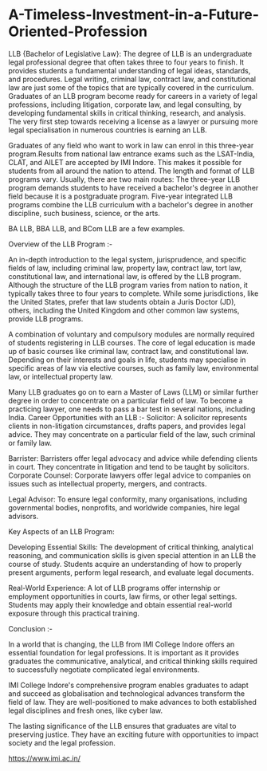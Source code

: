 # A-Timeless-Investment-in-a-Future-Oriented-Profession
LLB {Bachelor of Legislative Law}:
The degree of LLB is an undergraduate legal professional degree that often takes three to four years to finish. It provides students a fundamental understanding of legal ideas, standards, and procedures. Legal writing, criminal law, contract law, and constitutional law are just some of the topics that are typically covered in the curriculum. Graduates of an LLB program become ready for careers in a variety of legal professions, including litigation, corporate law, and legal consulting, by developing fundamental skills in critical thinking, research, and analysis. The very first step towards receiving a license as a lawyer or pursuing more legal specialisation in numerous countries is earning an LLB.

Graduates of any field who want to work in law can enrol in this three-year program.Results from national law entrance exams such as the LSAT-India, CLAT, and AILET are accepted by IMI Indore. This makes it possible for students from all around the nation to attend.
The length and format of LLB programs vary. 
Usually, there are two main routes:
The three-year LLB program demands students to have received a bachelor's degree in another field because it is a postgraduate program. 
Five-year integrated LLB programs combine the LLB curriculum with a bachelor's degree in another discipline, such business, science, or the arts.

BA LLB, BBA LLB, and BCom LLB are a few examples.

Overview of the LLB Program :- 

An in-depth introduction to the legal system, jurisprudence, and specific fields of law, including criminal law, property law, contract law, tort law, constitutional law, and international law, is offered by the LLB program. Although the structure of the LLB program varies from nation to nation, it typically takes three to four years to complete. While some jurisdictions, like the United States, prefer that law students obtain a Juris Doctor (JD), others, including the United Kingdom and other common law systems, provide LLB programs.

A combination of voluntary and compulsory modules are normally required of students registering in LLB courses. The core of legal education is made up of basic courses like criminal law, contract law, and constitutional law. Depending on their interests and goals in life, students may specialise in specific areas of law via elective courses, such as family law, environmental law, or intellectual property law.

Many LLB graduates go on to earn a Master of Laws (LLM) or similar further degree in order to concentrate on a particular field of law. 
To become a practicing lawyer, one needs to pass a bar test in several nations, including India.
Career Opportunities with an LLB :-
Solicitor: A solicitor represents clients in non-litigation circumstances, drafts papers, and provides legal advice. They may concentrate on a particular field of the law, such criminal or family law.

Barrister: Barristers offer legal advocacy and advice while defending clients in court. They concentrate in litigation and tend to be taught by solicitors.
Corporate Counsel: Corporate lawyers offer legal advice to companies on issues such as intellectual property, mergers, and contracts.

Legal Advisor: To ensure legal conformity, many organisations, including governmental bodies, nonprofits, and worldwide companies, hire legal advisors.

Key Aspects of an LLB Program:

Developing Essential Skills: The development of critical thinking, analytical reasoning, and communication skills is given special attention in an LLB the course of study. 
Students acquire an understanding of how to properly present arguments, perform legal research, and evaluate legal documents. 

Real-World Experience: A lot of LLB programs offer internship or employment opportunities in courts, law firms, or other legal settings. 
Students may apply their knowledge and obtain essential real-world exposure through this practical training. 

Conclusion :-

In a world that is changing, the LLB from IMI College Indore offers an essential foundation for legal professions. It is important as it provides graduates the communicative, analytical, and critical thinking skills required to successfully negotiate complicated legal environments.

IMI College Indore's comprehensive program enables graduates to adapt and succeed as globalisation and technological advances transform the field of law. They are well-positioned to make advances to both established legal disciplines and fresh ones, like cyber law.

The lasting significance of the LLB ensures that graduates are vital to preserving justice. They have an exciting future with opportunities to impact society and the legal profession.

https://www.imi.ac.in/
